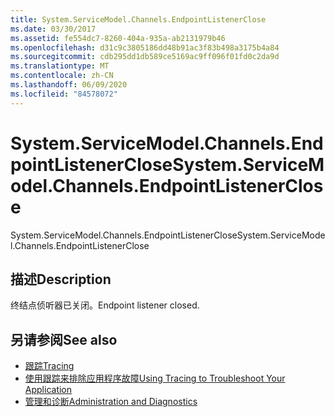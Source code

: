 ```yaml
---
title: System.ServiceModel.Channels.EndpointListenerClose
ms.date: 03/30/2017
ms.assetid: fe554dc7-8260-404a-935a-ab2131979b46
ms.openlocfilehash: d31c9c3805186dd48b91ac3f83b498a3175b4a84
ms.sourcegitcommit: cdb295dd1db589ce5169ac9ff096f01fd0c2da9d
ms.translationtype: MT
ms.contentlocale: zh-CN
ms.lasthandoff: 06/09/2020
ms.locfileid: "84578072"
---
```

# <a name="systemservicemodelchannelsendpointlistenerclose"></a><span data-ttu-id="4965c-102">System.ServiceModel.Channels.EndpointListenerClose</span><span class="sxs-lookup"><span data-stu-id="4965c-102">System.ServiceModel.Channels.EndpointListenerClose</span></span>
<span data-ttu-id="4965c-103">System.ServiceModel.Channels.EndpointListenerClose</span><span class="sxs-lookup"><span data-stu-id="4965c-103">System.ServiceModel.Channels.EndpointListenerClose</span></span>  
  
## <a name="description"></a><span data-ttu-id="4965c-104">描述</span><span class="sxs-lookup"><span data-stu-id="4965c-104">Description</span></span>  
 <span data-ttu-id="4965c-105">终结点侦听器已关闭。</span><span class="sxs-lookup"><span data-stu-id="4965c-105">Endpoint listener closed.</span></span>  
  
## <a name="see-also"></a><span data-ttu-id="4965c-106">另请参阅</span><span class="sxs-lookup"><span data-stu-id="4965c-106">See also</span></span>

- [<span data-ttu-id="4965c-107">跟踪</span><span class="sxs-lookup"><span data-stu-id="4965c-107">Tracing</span></span>](index.md)
- [<span data-ttu-id="4965c-108">使用跟踪来排除应用程序故障</span><span class="sxs-lookup"><span data-stu-id="4965c-108">Using Tracing to Troubleshoot Your Application</span></span>](using-tracing-to-troubleshoot-your-application.md)
- [<span data-ttu-id="4965c-109">管理和诊断</span><span class="sxs-lookup"><span data-stu-id="4965c-109">Administration and Diagnostics</span></span>](../index.md)
